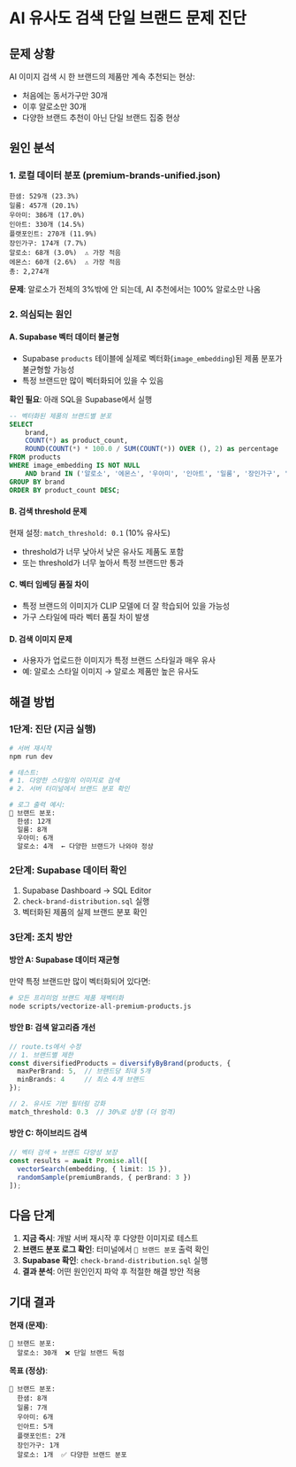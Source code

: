 # AI 유사도 검색 단일 브랜드 문제 진단

## 문제 상황
AI 이미지 검색 시 한 브랜드의 제품만 계속 추천되는 현상:
- 처음에는 동서가구만 30개
- 이후 알로소만 30개
- 다양한 브랜드 추천이 아닌 단일 브랜드 집중 현상

## 원인 분석

### 1. 로컬 데이터 분포 (premium-brands-unified.json)
```
한샘: 529개 (23.3%)
일룸: 457개 (20.1%)
우아미: 386개 (17.0%)
인아트: 330개 (14.5%)
플랫포인트: 270개 (11.9%)
장인가구: 174개 (7.7%)
알로소: 68개 (3.0%)  ⚠️ 가장 적음
에몬스: 60개 (2.6%)  ⚠️ 가장 적음
총: 2,274개
```

**문제**: 알로소가 전체의 3%밖에 안 되는데, AI 추천에서는 100% 알로소만 나옴

### 2. 의심되는 원인

#### A. Supabase 벡터 데이터 불균형
- Supabase `products` 테이블에 실제로 벡터화(`image_embedding`)된 제품 분포가 불균형할 가능성
- 특정 브랜드만 많이 벡터화되어 있을 수 있음

**확인 필요**: 아래 SQL을 Supabase에서 실행
```sql
-- 벡터화된 제품의 브랜드별 분포
SELECT
    brand,
    COUNT(*) as product_count,
    ROUND(COUNT(*) * 100.0 / SUM(COUNT(*)) OVER (), 2) as percentage
FROM products
WHERE image_embedding IS NOT NULL
    AND brand IN ('알로소', '에몬스', '우아미', '인아트', '일룸', '장인가구', '플랫포인트', '한샘')
GROUP BY brand
ORDER BY product_count DESC;
```

#### B. 검색 threshold 문제
현재 설정: `match_threshold: 0.1` (10% 유사도)

- threshold가 너무 낮아서 낮은 유사도 제품도 포함
- 또는 threshold가 너무 높아서 특정 브랜드만 통과

#### C. 벡터 임베딩 품질 차이
- 특정 브랜드의 이미지가 CLIP 모델에 더 잘 학습되어 있을 가능성
- 가구 스타일에 따라 벡터 품질 차이 발생

#### D. 검색 이미지 문제
- 사용자가 업로드한 이미지가 특정 브랜드 스타일과 매우 유사
- 예: 알로소 스타일 이미지 → 알로소 제품만 높은 유사도

## 해결 방법

### 1단계: 진단 (지금 실행)
```bash
# 서버 재시작
npm run dev

# 테스트:
# 1. 다양한 스타일의 이미지로 검색
# 2. 서버 터미널에서 브랜드 분포 확인

# 로그 출력 예시:
🏢 브랜드 분포:
  한샘: 12개
  일룸: 8개
  우아미: 6개
  알로소: 4개  ← 다양한 브랜드가 나와야 정상
```

### 2단계: Supabase 데이터 확인
1. Supabase Dashboard → SQL Editor
2. `check-brand-distribution.sql` 실행
3. 벡터화된 제품의 실제 브랜드 분포 확인

### 3단계: 조치 방안

#### 방안 A: Supabase 데이터 재균형
만약 특정 브랜드만 많이 벡터화되어 있다면:
```bash
# 모든 프리미엄 브랜드 제품 재벡터화
node scripts/vectorize-all-premium-products.js
```

#### 방안 B: 검색 알고리즘 개선
```typescript
// route.ts에서 수정
// 1. 브랜드별 제한
const diversifiedProducts = diversifyByBrand(products, {
  maxPerBrand: 5,  // 브랜드당 최대 5개
  minBrands: 4     // 최소 4개 브랜드
});

// 2. 유사도 기반 필터링 강화
match_threshold: 0.3  // 30%로 상향 (더 엄격)
```

#### 방안 C: 하이브리드 검색
```typescript
// 벡터 검색 + 브랜드 다양성 보장
const results = await Promise.all([
  vectorSearch(embedding, { limit: 15 }),
  randomSample(premiumBrands, { perBrand: 3 })
]);
```

## 다음 단계

1. **지금 즉시**: 개발 서버 재시작 후 다양한 이미지로 테스트
2. **브랜드 분포 로그 확인**: 터미널에서 `🏢 브랜드 분포` 출력 확인
3. **Supabase 확인**: `check-brand-distribution.sql` 실행
4. **결과 분석**: 어떤 원인인지 파악 후 적절한 해결 방안 적용

## 기대 결과

**현재 (문제)**:
```
🏢 브랜드 분포:
  알로소: 30개  ❌ 단일 브랜드 독점
```

**목표 (정상)**:
```
🏢 브랜드 분포:
  한샘: 8개
  일룸: 7개
  우아미: 6개
  인아트: 5개
  플랫포인트: 2개
  장인가구: 1개
  알로소: 1개  ✅ 다양한 브랜드 분포
```
